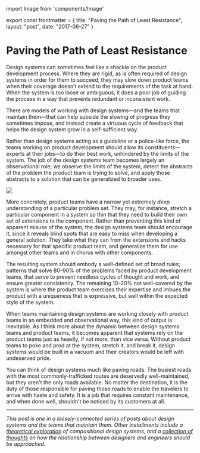 import Image from 'components/Image'

export const frontmatter = {
title: "Paving the Path of Least Resistance",
layout: "post",
date: "2017-06-27"
}

# Paving the Path of Least Resistance

Design systems can sometimes feel like a shackle on the product development
process. Where they are rigid, as is often required of design systems in order
for them to succeed, they may slow down product teams when their coverage
doesn’t extend to the requirements of the task at hand. When the system is too
loose or ambiguous, it does a poor job of guiding the process in a way that
prevents redundant or inconsistent work.

There are models of working with design systems—and the teams that maintain
them—that can help subside the slowing of progress they sometimes impose, and
instead create a virtuous cycle of feedback that helps the design system grow in
a self-sufficient way.

Rather than design systems acting as a guideline or a police-like force, the
teams working on product development should allow its constituents—experts at
their jobs—to do their best work, unhindered by the limits of the system. The
job of the design systems team becomes largely an observational role; we observe
the limits of the system, detect the abstracts of the problem the product team
is trying to solve, and apply those abstracts to a solution that can be
generalized to broader uses.

<Image src="2017/06/designSystems.png" className="" />

More concretely, product teams have a narrow yet extremely _deep_ understanding
of a particular problem set. They may, for instance, stretch a particular
component in a system so thin that they need to build their own set of
extensions to the component. Rather than preventing this kind of apparent misuse
of the system, the design systems team should encourage it, since it reveals
blind spots that are easy to miss when developing a general solution. They take
what they can from the extensions and hacks necessary for that specific product
team, and generalize them for use amongst other teams and in chorus with other
components.

The resulting system should embody a well-defined set of broad rules; patterns
that solve 80–90% of the problems faced by product development teams, that serve
to prevent needless cycles of thought and work, and ensure greater consistency.
The remaining 10–20% not well-covered by the system is where the product team
exercises their expertise and imbues the product with a uniqueness that is
expressive, but well within the expected style of the system.

When teams maintaining design systems are working closely with product teams in
an embedded and observational way, this kind of output is inevitable. As I think
more about the dynamic between design systems teams and product teams, it
becomes apparent that systems rely on the product teams just as heavily, if not
more, than vice versa. Without product teams to poke and prod at the system,
stretch it, and break it, design systems would be built in a vacuum and their
creators would be left with undeserved pride.

You can think of design systems much like paving roads. The busiest roads with
the most commonly-trafficked routes are deservedly well-maintained, but they
aren't the only roads available. No matter the destination, it is the duty of
those responsible for paving those roads to enable the travelers to arrive with
haste and safety. It is a job that requires constant maintenance, and when done
well, shouldn't be noticed by its customers at all.

---

_This post is one in a loosely-connected series of posts about design systems
and the teams that maintain them. Other installments include a [theoretical
exploration](https://daneden.me/2017/03/29/designing-systems/) of compositional
design systems, and a [collection of
thoughts](https://daneden.me/2017/06/02/casting-graphite-in-gold/) on how the
relationship between designers and engineers should be approached._
